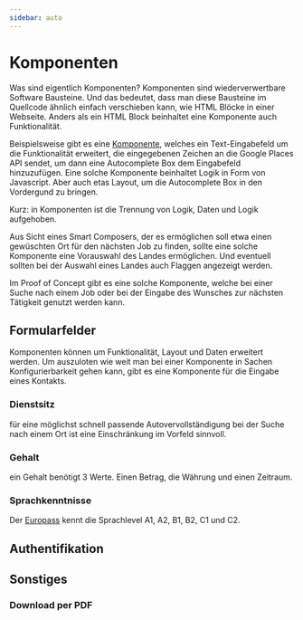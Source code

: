 ```yaml
---
sidebar: auto
---
```


# Komponenten

Was sind eigentlich Komponenten? Komponenten sind wiederverwertbare Software Bausteine. Und das bedeutet, dass man diese Bausteine im Quellcode ähnlich einfach verschieben kann, wie HTML Blöcke in einer Webseite. Anders als ein HTML Block beinhaltet eine Komponente auch Funktionalität. 

Beispielsweise gibt es eine [Komponente](https://www.npmjs.com/package/vue-google-autocomplete), welches ein Text-Eingabefeld um die Funktionalität erweitert, die eingegebenen Zeichen an die Google Places API sendet, um dann eine Autocomplete Box dem Eingabefeld hinzuzufügen. Eine solche Komponente beinhaltet Logik in Form von Javascript. Aber auch etas Layout, um die Autocomplete Box in den Vordergund zu bringen.

Kurz: in Komponenten ist die Trennung von Logik, Daten und Logik aufgehoben.

Aus Sicht eines Smart Composers, der es ermöglichen soll etwa einen gewüschten Ort für den nächsten Job zu finden, sollte eine solche Komponente eine Vorauswahl des Landes ermöglichen. Und eventuell sollten bei der Auswahl eines Landes auch Flaggen angezeigt werden.

Im Proof of Concept gibt es eine solche Komponente, welche bei einer Suche nach einem Job oder bei der Eingabe des Wunsches zur nächsten Tätigkeit genutzt werden kann.

## Formularfelder

Komponenten können um Funktionalität, Layout und  Daten erweitert werden. Um auszuloten wie weit man bei einer Komponente in Sachen Konfigurierbarkeit gehen kann, gibt es eine Komponente für die Eingabe eines Kontakts. 

### Dienstsitz

für eine möglichst schnell passende Autovervollständigung bei der Suche nach einem
Ort ist eine Einschränkung im Vorfeld sinnvoll. 

### Gehalt

ein Gehalt benötigt 3 Werte. Einen Betrag, die Währung und einen Zeitraum. 

### Sprachkenntnisse

Der [Europass](https://europass.cedefop.europa.eu/de) kennt die Sprachlevel A1, A2, B1, B2, C1 und C2.

## Authentifikation

## Sonstiges

### Download per PDF


